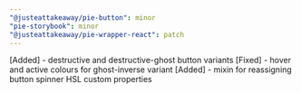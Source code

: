 ```yaml
---
"@justeattakeaway/pie-button": minor
"pie-storybook": minor
"@justeattakeaway/pie-wrapper-react": patch
---
```


[Added] - destructive and destructive-ghost button variants
[Fixed] - hover and active colours for ghost-inverse variant
[Added] - mixin for reassigning button spinner HSL custom properties
